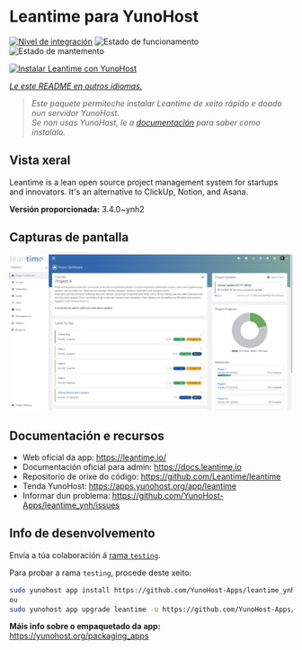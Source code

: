 <!--
NOTA: Este README foi creado automáticamente por <https://github.com/YunoHost/apps/tree/master/tools/readme_generator>
NON debe editarse manualmente.
-->

# Leantime para YunoHost

[![Nivel de integración](https://apps.yunohost.org/badge/integration/leantime)](https://ci-apps.yunohost.org/ci/apps/leantime/)
![Estado de funcionamento](https://apps.yunohost.org/badge/state/leantime)
![Estado de mantemento](https://apps.yunohost.org/badge/maintained/leantime)

[![Instalar Leantime con YunoHost](https://install-app.yunohost.org/install-with-yunohost.svg)](https://install-app.yunohost.org/?app=leantime)

*[Le este README en outros idiomas.](./ALL_README.md)*

> *Este paquete permíteche instalar Leantime de xeito rápido e doado nun servidor YunoHost.*  
> *Se non usas YunoHost, le a [documentación](https://yunohost.org/install) para saber como instalalo.*

## Vista xeral

Leantime is a lean open source project management system for startups and innovators. It's an alternative to ClickUp, Notion, and Asana.

**Versión proporcionada:** 3.4.0~ynh2

## Capturas de pantalla

![Captura de pantalla de Leantime](./doc/screenshots/ProjectDashboard.png)

## Documentación e recursos

- Web oficial da app: <https://leantime.io/>
- Documentación oficial para admin: <https://docs.leantime.io>
- Repositorio de orixe do código: <https://github.com/Leantime/leantime>
- Tenda YunoHost: <https://apps.yunohost.org/app/leantime>
- Informar dun problema: <https://github.com/YunoHost-Apps/leantime_ynh/issues>

## Info de desenvolvemento

Envía a túa colaboración á [rama `testing`](https://github.com/YunoHost-Apps/leantime_ynh/tree/testing).

Para probar a rama `testing`, procede deste xeito:

```bash
sudo yunohost app install https://github.com/YunoHost-Apps/leantime_ynh/tree/testing --debug
ou
sudo yunohost app upgrade leantime -u https://github.com/YunoHost-Apps/leantime_ynh/tree/testing --debug
```

**Máis info sobre o empaquetado da app:** <https://yunohost.org/packaging_apps>
